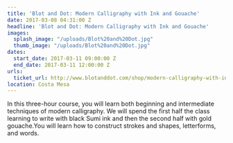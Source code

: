 ```yaml
---
title: 'Blot and Dot: Modern Calligraphy with Ink and Gouache'
date: 2017-03-08 04:31:00 Z
headline: 'Blot and Dot: Modern Calligraphy with Ink and Gouache'
images:
  splash_image: "/uploads/Blot%20and%20Dot.jpg"
  thumb_image: "/uploads/Blot%20and%20Dot.jpg"
dates:
  start_date: 2017-03-11 09:00:00 Z
  end_date: 2017-03-11 12:00:00 Z
urls:
  ticket_url: http://www.blotanddot.com/shop/modern-calligraphy-with-ink-and-gouache-at-wayfare-in-costa-mesa
location: Costa Mesa
---
```


In this three-hour course, you will learn both beginning and intermediate techniques of modern calligraphy. We will spend the first half the class                                          learning to write with black Sumi ink and                                 then the second half with gold gouache.You will learn how to construct strokes and shapes, letterforms, and words. 
